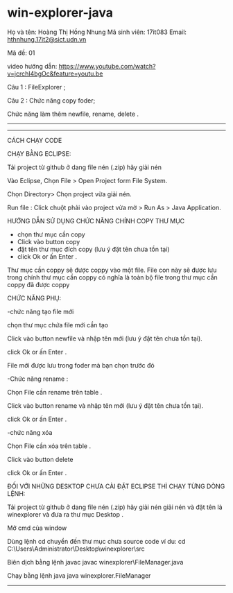 # win-explorer-java
Họ và tên: Hoàng Thị Hồng Nhung
Mã sinh viên: 17it083
Email: hthnhung.17it2@sict.udn.vn

Mã đề: 01

video hướng dẫn: https://www.youtube.com/watch?v=jcrchI4bgOc&feature=youtu.be

Câu 1 : FileExplorer ;

Câu 2 : Chức năng copy foder;

Chức năng làm thêm newfile, rename, delete .

******************************************

 **************************************************
 CÁCH CHẠY CODE
 
 
 CHẠY BẰNG ECLIPSE:
 
 Tải project từ github ở dang file nén (.zip) hãy giải nén
 
 Vào Eclipse, Chọn File > Open Project form File System.

Chọn Directory> Chọn project vừa giải nén.

Run file : Click chuột phải vào project vừa mở > Run As > Java Application.


HƯỚNG DẪN SỬ DỤNG CHỨC NĂNG CHÍNH COPY THƯ MỤC

- chọn thư mục cần copy
- Click vào button copy 
- đặt tên thư mục đích copy (lưu ý đặt tên chưa tồn tại)
- click Ok or ấn Enter .

Thư mục cần coppy sẽ được coppy vào một file. File con này sẽ được lưu trong chính thư mục cần coppy
có nghĩa là toàn bộ file trong thư mục cần coppy đã được coppy 



CHỨC NĂNG PHỤ:


-chức năng tạo file mới


 chọn thư mục chứa file mới cần tạo

 Click vào button newfile và nhập tên mới (lưu ý đặt tên chưa tồn tại). 

 
 click Ok or ấn Enter .
 
 File mới được lưu trong foder mà bạn chọn trước đó



 
 -Chức năng rename :
 
 Chọn File cần rename trên table . 
 
 Click vào button rename và nhập tên mới (lưu ý đặt tên chưa tồn tại). 
 
 click Ok or ấn Enter .
 
 
 
 
 -chức năng xóa
 
 Chọn File cần xóa trên table . 
 
 Click vào button delete 
 
 click Ok or ấn Enter .
 
 
 

 
 
 
 
ĐỐI VỚI NHỮNG DESKTOP CHƯA CÀI ĐẶT ECLIPSE THÌ CHẠY TỪNG DÒNG LỆNH:
 
Tải project từ github ở dang file nén (.zip) hãy giải nén giải nén và đặt tên là winexplorer và đưa ra thư mục Desktop .

Mở cmd của window

Dùng lệnh cd chuyển đến thư mục chưa source code
ví du:
cd C:\Users\Administrator\Desktop\winexplorer\src

Biên dịch bằng lệnh javac 
javac winexplorer\FileManager.java

 Chạy bằng lệnh java
java winexplorer.FileManager

*****************************************************







 
